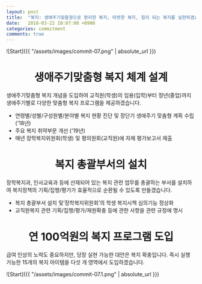 ```yaml
---
layout: post
title:  "복지: 생애주기맞춤형으로 편리한 복지, 따뜻한 복지, 힘이 되는 복지를 실현하겠습니다."
date:   2018-03-22 10:07:00 +0900
categories: commitment
comments: true
---
```


![Start]({{ "/assets/images/commit-07.png" | absolute_url }})

# <center>생애주기맞춤형 복지 체계 설계</center>
생애주기맞춤형 복지 개념을 도입하여 교직원(학생)의 임용(입학)부터 정년(졸업)까지 생애주기별로 다양한 맞춤형 복지 프로그램을 제공하겠습니다.
* 연령별/성별/구성원별/분야별 복지 현황 진단 및 장단기 생애주기 맞춤형 계획 수립 ('18년)
* 주요 복지 취약부문 개선 ('19년)
* 매년 장학복지위원회(학생) 및 평의원회(교직원)에 자체 평가보고서 제출

# <center>복지 총괄부서의 설치</center>
장학복지과, 인사교육과 등에 산재되어 있는 복지 관련 업무를 총괄하는 부서를 설치하여 복지정책의 기획/집행/평가가 효율적으로 순환될 수 있도록 만들겠습니다.
* 복지 총괄부서 설치 및‘장학복지위원회’의 학생 복지시책 심의기능 정상화
* 교직원복지 관련 기획/집행/평가/재원확충 등에 관한 사항을 관련 규정에 명시

# <center>연 100억원의 복지 프로그램 도입</center>
급여 인상의 노력도 중요하지만, 당장 실현 가능한 대안은 복지 확충입니다. 즉시 실행 가능한 15개의 복지 아이템을 다섯 개 영역에서 도입하겠습니다.

![Start]({{ "/assets/images/commit-07.1.png" | absolute_url }})
